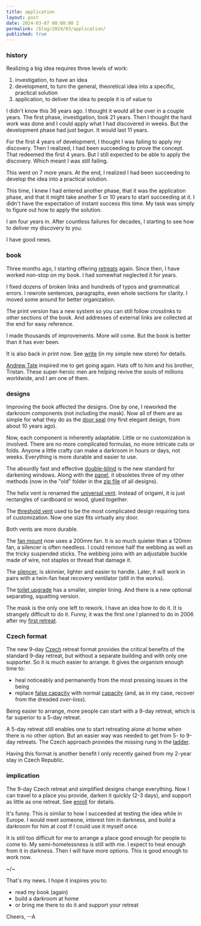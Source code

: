 ```yaml
---
title: application
layout: post
date: 2024-03-07 00:00:00 Z
permalink: /blog/2024/03/application/
published: true
---
```


### history

Realizing a big idea requires three levels of work:

1. investigation, to have an idea 
2. development, to turn the general, theoretical idea into a specific, practical solution
3. application, to deliver the idea to people it is of value to

I didn't know this 36 years ago. I thought it would all be over in a couple years. The first phase, investigation, took 21 years. Then I thought the hard work was done and I could apply what I had discovered in weeks. But the development phase had just begun. It would last 11 years.

For the first 4 years of development, I thought I was failing to apply my discovery. Then I realized, I had been succeeding to prove the concept. That redeemed the first 4 years. But I still expected to be able to apply the discovery. Which meant I was still failing.

This went on 7 more years. At the end, I realized I had been succeeding to develop the idea into a practical solution.

This time, I knew I had entered another phase, that it was the application phase, and that it might take another 5 or 10 years to start succeeding at it. I didn't have the expectation of instant success this time. My task was simply to figure out how to apply the solution.

I am four years in. After countless failures for decades, I starting to see how to deliver my discovery to you.

I have good news.

### book

Three months ago, I starting offering [retreats](/store/enroll) again. Since then, I have worked non-stop on my book. I had somewhat neglected it for years. 

I fixed dozens of broken links and hundreds of typos and grammatical errors. I rewrote sentences, paragraphs, even whole sections for clarity. I moved some around for better organization.

The print version has a new system so you can still follow crosslinks to other sections of the book. And addresses of external links are collected at the end for easy reference.

I made thousands of improvements. More will come. But the book is better than it has ever been.

It is also back in print now. See [write](/store#write) (in my simple new store) for details.

[Andrew Tate](https://cobratate.com) inspired me to get going again. Hats off to him and his brother, Tristan. These super-heroic men are helping revive the souls of millions worldwide, and I am one of them.

### designs

Improving the book affected the designs. One by one, I reworked the darkroom components (not including the mask). Now all of them are as simple for what they do as the [door seal](/darkness#door-seal) (my first elegant design, from about 10 years ago).

Now, each component is inherently adaptable. Little or no customization is involved. There are no more complicated formulas, no more intricate cuts or folds. Anyone a little crafty can make a darkroom in hours or days, not weeks. Everything is more durable and easier to use.

The absurdly fast and effective [double-blind](/darkness#double-blind) is the new standard for darkening windows. Along with the [panel](/darkness#panel), it obsoletes three of my other methods (now in the "old" folder in the [zip file](/hygienicdarkretreat.zip) of all designs).

The helix vent is renamed the [universal vent](/air#universal). Instead of origami, it is just rectangles of cardboard or wood, glued together. 

The [threshold vent](/air#threshold) used to be the most complicated design requiring tons of customization. Now one size fits virtually any door. 

Both vents are more durable.

The [fan mount](/air#fan-mount) now uses a 200mm fan. It is so much quieter than a 120mm fan, a silencer is often needless. I could remove half the webbing as well as the tricky suspended sticks. The webbing joins with an adjustable buckle made of wire, not staples or thread that damage it. 

The [silencer](/air#silencer), is skinnier, lighter and easier to handle. Later, it will work in pairs with a twin-fan heat recovery ventilator (still in the works).

The [toilet upgrade](/water#toilet) has a smaller, simpler lining. And there is a new optional separating, squatting version.

The mask is the only one left to rework. I have an idea how to do it. It is strangely difficult to do it. Funny, it was the first one I planned to do in 2006 after my [first retreat](/report/five-darkness-experiences).

### Czech format

The new 9-day [Czech](/format#czech) retreat format provides the critical benefits of the standard 9-day retreat, but without a separate building and with only one supporter. So it is much easier to arrange. It gives the organism enough time to:

- heal noticeably and permanently from the most pressing issues in the being
- replace [false capacity](/hygiene#false-capacity) with normal [capacity](/hygiene#capacity) (and, as in my case, recover from the dreaded _over-loss_).

Being easier to arrange, more people can start with a 9-day retreat, which is far superior to a 5-day retreat.

A 5-day retreat still enables one to start retreating alone at home when there is no other option. But an easier way was needed to get from 5- to 9-day retreats. The Czech approach provides the missing rung in the [ladder](/format#ladder).

Having this format is another benefit I only recently gained from my 2-year stay in Czech Republic.

### implication

The 9-day Czech retreat and simplified designs change everything. Now I can travel to a place you provide, darken it quickly (2-3 days), and support as little as one retreat. See [enroll](/store/enroll) for details.

It's funny. This is similar to how I succeeded at testing the idea while in Europe. I would meet someone, interest him in darkness, and build a darkroom for him at cost if I could use it myself once.

It is still too difficult for me to arrange a place good enough for people to come to. My semi-homelessness is still with me. I expect to heal enough from it in darkness. Then I will have more options. This is good enough to work now.
 
~/~

That's my news. I hope it inspires you to:

- read my book (again)
- build a darkroom at home 
- or bring me there to do it and support your retreat

Cheers,
--A
